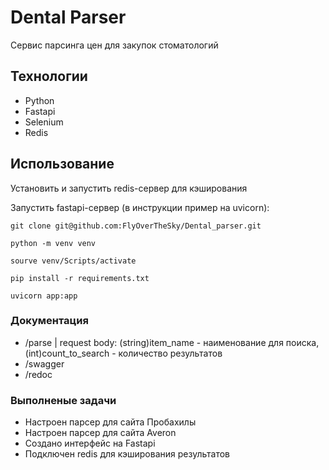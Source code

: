 # Dental Parser
Сервис парсинга цен для закупок стоматологий

## Технологии
- Python
- Fastapi
- Selenium
- Redis

## Использование
Установить и запустить redis-сервер для кэширования

Запустить fastapi-сервер (в инструкции пример на uvicorn):


```
git clone git@github.com:FlyOverTheSky/Dental_parser.git
```

```
python -m venv venv

sourve venv/Scripts/activate

pip install -r requirements.txt

uvicorn app:app
```

### Документация
- /parse | request body: (string)item_name - наименование для поиска, (int)count_to_search - количество результатов
- /swagger
- /redoc

### Выполненые задачи
- Настроен парсер для сайта Пробахилы
- Настроен парсер для сайта Averon
- Создано интерфейс на Fastapi
- Подключен redis для кэширования результатов
